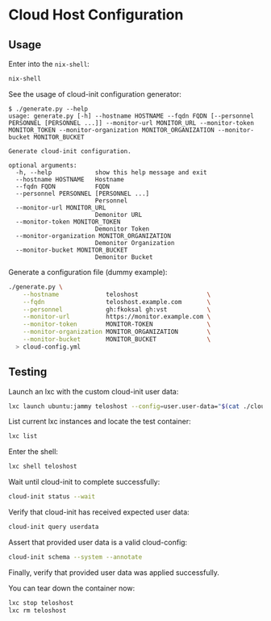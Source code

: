 # Cloud Host Configuration

## Usage

Enter into the `nix-shell`:

```sh
nix-shell
```

See the usage of cloud-init configuration generator:

```console
$ ./generate.py --help
usage: generate.py [-h] --hostname HOSTNAME --fqdn FQDN [--personnel PERSONNEL [PERSONNEL ...]] --monitor-url MONITOR_URL --monitor-token MONITOR_TOKEN --monitor-organization MONITOR_ORGANIZATION --monitor-bucket MONITOR_BUCKET

Generate cloud-init configuration.

optional arguments:
  -h, --help            show this help message and exit
  --hostname HOSTNAME   Hostname
  --fqdn FQDN           FQDN
  --personnel PERSONNEL [PERSONNEL ...]
                        Personnel
  --monitor-url MONITOR_URL
                        Demonitor URL
  --monitor-token MONITOR_TOKEN
                        Demonitor Token
  --monitor-organization MONITOR_ORGANIZATION
                        Demonitor Organization
  --monitor-bucket MONITOR_BUCKET
                        Demonitor Bucket
```

Generate a configuration file (dummy example):

```sh
./generate.py \
    --hostname             teloshost                   \
    --fqdn                 teloshost.example.com       \
    --personnel            gh:fkoksal gh:vst           \
    --monitor-url          https://monitor.example.com \
    --monitor-token        MONITOR-TOKEN               \
    --monitor-organization MONITOR_ORGANIZATION        \
    --monitor-bucket       MONITOR_BUCKET              \
  > cloud-config.yml
```

## Testing

Launch an lxc with the custom cloud-init user data:

```sh
lxc launch ubuntu:jammy teloshost --config=user.user-data="$(cat ./cloud-config.yml)"
```

List current lxc instances and locate the test container:

```sh
lxc list
```

Enter the shell:

```sh
lxc shell teloshost
```

Wait until cloud-init to complete successfully:

```sh
cloud-init status --wait
```

Verify that cloud-init has received expected user data:

```sh
cloud-init query userdata
```

Assert that provided user data is a valid cloud-config:

```sh
cloud-init schema --system --annotate
```

Finally, verify that provided user data was applied successfully.

You can tear down the container now:

```sh
lxc stop teloshost
lxc rm teloshost
```
